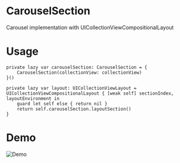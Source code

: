 # CarouselSection
Carousel implementation with UICollectionViewCompositionalLayout

# Usage

    private lazy var carouselSection: CarouselSection = {
        CarouselSection(collectionView: collectionView)
    }()

    private lazy var layout: UICollectionViewLayout = UICollectionViewCompositionalLayout { [weak self] sectionIndex, layoutEnvironment in
        guard let self else { return nil }
        return self.carouselSection.layoutSection()
    }


# Demo
![Demo](https://miro.medium.com/v2/resize:fit:1200/format:webp/1*WihuVGcO-I3qozfSQHDoog.gif)

